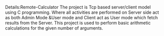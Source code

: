 Details:Remote-Calculator
The project is Tcp based server/client model using C programming.
Where all activities are performed on Server side act as both Admin Mode &User mode and Client act as User mode which fetch results from the Server.
This project is used to perform basic arithmetic calculations for the given number of arguments.
